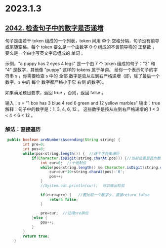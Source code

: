 # 2023.1.3

## [2042. 检查句子中的数字是否递增](https://leetcode.cn/problems/check-if-numbers-are-ascending-in-a-sentence/)

句子是由若干 token 组成的一个列表，token 间用 单个 空格分隔，句子没有前导或尾随空格。每个 token 要么是一个由数字 0-9 组成的不含前导零的 正整数 ，要么是一个由小写英文字母组成的 单词 。

示例，"a puppy has 2 eyes 4 legs" 是一个由 7 个 token 组成的句子："2" 和 "4" 是数字，其他像 "puppy" 这样的 tokens 属于单词。
给你一个表示句子的字符串 s ，你需要检查 s 中的 全部 数字是否从左到右严格递增（即，除了最后一个数字，s 中的 每个 数字都严格小于它 右侧 的数字）。

如果满足题目要求，返回 true ，否则，返回 false 。



输入：s = "1 box has 3 blue 4 red 6 green and 12 yellow marbles"
输出：true
解释：句子中的数字是：1, 3, 4, 6, 12 。
这些数字是按从左到右严格递增的 1 < 3 < 4 < 6 < 12 。



### 解法：直接遍历

```java
 public boolean areNumbersAscending(String string) {
        int pre=0;
		int pos=0;
		while(pos<string.length()) {  //逐个字符串遍历
			if(Character.isDigit(string.charAt(pos))) {//当前位置是否为数字
				int cur=0;  //十进制位
				while(pos<string.length() && Character.isDigit(string.charAt(pos))) {
					cur=cur*10+string.charAt(pos)-'0';
					pos++;
				}
				//System.out.println(cur);  可以输出检验
				
                if(cur<=pre) {   //若比前一个数字小，直接return false
					return false;
				}
                
				pre=cur;  //记得pre换位
			}else {
				pos++;
			}
		}
		return true;
    }
```

